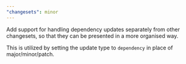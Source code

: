 ```yaml
---
"changesets": minor
---
```


Add support for handling dependency updates separately from other changesets, so that they can be presented in a more organised way.

This is utilized by setting the update type to `dependency` in place of major/minor/patch.
